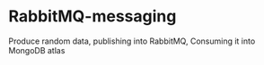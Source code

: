 # RabbitMQ-messaging
Produce random data, publishing into RabbitMQ, Consuming it into MongoDB atlas
